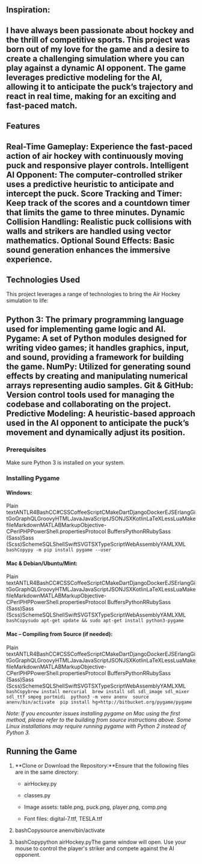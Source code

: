 ## Inspiration:

I have always been passionate about hockey and the thrill of competitive sports. This project was born out of my love for the game and a desire to create a challenging simulation where you can play against a dynamic AI opponent. The game leverages predictive modeling for the AI, allowing it to anticipate the puck’s trajectory and react in real time, making for an exciting and fast-paced match.
-------------------------


## Features
Real-Time Gameplay: Experience the fast-paced action of air hockey with continuously moving puck and responsive player controls.
Intelligent AI Opponent: The computer-controlled striker uses a predictive heuristic to anticipate and intercept the puck.
Score Tracking and Timer: Keep track of the scores and a countdown timer that limits the game to three minutes.
Dynamic Collision Handling: Realistic puck collisions with walls and strikers are handled using vector mathematics.
Optional Sound Effects: Basic sound generation enhances the immersive experience.
-------------------------

## Technologies Used
This project leverages a range of technologies to bring the Air Hockey simulation to life:

Python 3: The primary programming language used for implementing game logic and AI.
Pygame: A set of Python modules designed for writing video games; it handles graphics, input, and sound, providing a framework for building the game.
NumPy: Utilized for generating sound effects by creating and manipulating numerical arrays representing audio samples.
Git & GitHub: Version control tools used for managing the codebase and collaborating on the project.
Predictive Modeling: A heuristic-based approach used in the AI opponent to anticipate the puck’s movement and dynamically adjust its position.
-------------------------


### Prerequisites

Make sure Python 3 is installed on your system.

### Installing Pygame

#### Windows:

Plain textANTLR4BashCC#CSSCoffeeScriptCMakeDartDjangoDockerEJSErlangGitGoGraphQLGroovyHTMLJavaJavaScriptJSONJSXKotlinLaTeXLessLuaMakefileMarkdownMATLABMarkupObjective-CPerlPHPPowerShell.propertiesProtocol BuffersPythonRRubySass (Sass)Sass (Scss)SchemeSQLShellSwiftSVGTSXTypeScriptWebAssemblyYAMLXML`   bashCopypy -m pip install pygame --user   `

#### Mac & Debian/Ubuntu/Mint:

Plain textANTLR4BashCC#CSSCoffeeScriptCMakeDartDjangoDockerEJSErlangGitGoGraphQLGroovyHTMLJavaJavaScriptJSONJSXKotlinLaTeXLessLuaMakefileMarkdownMATLABMarkupObjective-CPerlPHPPowerShell.propertiesProtocol BuffersPythonRRubySass (Sass)Sass (Scss)SchemeSQLShellSwiftSVGTSXTypeScriptWebAssemblyYAMLXML`   bashCopysudo apt-get update && sudo apt-get install python3-pygame   `

#### Mac – Compiling from Source (if needed):

Plain textANTLR4BashCC#CSSCoffeeScriptCMakeDartDjangoDockerEJSErlangGitGoGraphQLGroovyHTMLJavaJavaScriptJSONJSXKotlinLaTeXLessLuaMakefileMarkdownMATLABMarkupObjective-CPerlPHPPowerShell.propertiesProtocol BuffersPythonRRubySass (Sass)Sass (Scss)SchemeSQLShellSwiftSVGTSXTypeScriptWebAssemblyYAMLXML`   bashCopybrew install mercurial  brew install sdl sdl_image sdl_mixer sdl_ttf smpeg portmidi  python3 -m venv anenv  source anenv/bin/activate  pip install hg+http://bitbucket.org/pygame/pygame   `

_Note: If you encounter issues installing pygame on Mac using the first method, please refer to the building from source instructions above. Some Linux installations may require running pygame with Python 2 instead of Python 3._

Running the Game
----------------

1.  **Clone or Download the Repository:**Ensure that the following files are in the same directory:
    
    *   airHockey.py
        
    *   classes.py
        
    *   Image assets: table.png, puck.png, player.png, comp.png
        
    *   Font files: digital-7.ttf, TESLA.ttf
        
2.  bashCopysource anenv/bin/activate
    
3.  bashCopypython airHockey.pyThe game window will open. Use your mouse to control the player's striker and compete against the AI opponent.